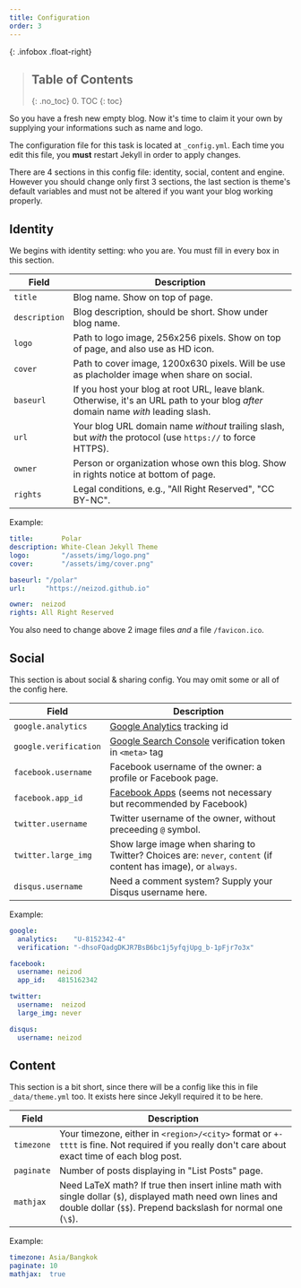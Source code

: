 ```yaml
---
title: Configuration
order: 3
---
```


{: .infobox .float-right}
> ## Table of Contents
> {: .no_toc}
> 0. TOC
> {: toc}


So you have a fresh new empty blog. Now it's time to claim it your own by supplying your informations such as name and logo.

The configuration file for this task is located at `_config.yml`. Each time you edit this file, you __must__ restart Jekyll in order to apply changes.

There are 4 sections in this config file: identity, social, content and engine. However you should change only first 3 sections, the last section is theme's default variables and must not be altered if you want your blog working properly.


## Identity

We begins with identity setting: who you are. You must fill in every box in this section.

| Field         | Description                                                                                                                        |
| -----------   | ---------------------------------------------------------------------------------------------------------------------------------- |
| `title`       | Blog name. Show on top of page.                                                                                                    |
| `description` | Blog description, should be short. Show under blog name.                                                                           |
| `logo`        | Path to logo image, 256x256 pixels. Show on top of page, and also use as HD icon.                                                  |
| `cover`       | Path to cover image, 1200x630 pixels. Will be use as placholder image when share on social.                                        |
| `baseurl`     | If you host your blog at root URL, leave blank. Otherwise, it's an URL path to your blog _after_ domain name _with_ leading slash. |
| `url`         | Your blog URL domain name _without_ trailing slash, but _with_ the protocol (use `https://` to force HTTPS).                       |
| `owner`       | Person or organization whose own this blog. Show in rights notice at bottom of page.                                               |
| `rights`      | Legal conditions, e.g., "All Right Reserved", "CC BY-NC".                                                                          |

Example:

``` yml
title:       Polar
description: White-Clean Jekyll Theme
logo:        "/assets/img/logo.png"
cover:       "/assets/img/cover.png"

baseurl: "/polar"
url:     "https://neizod.github.io"

owner:  neizod
rights: All Right Reserved
```

You also need to change above 2 image files _and_ a file `/favicon.ico`.


## Social

This section is about social & sharing config. You may omit some or all of the config here.

| Field                 | Description                                                                                                     |
| --------------------- | --------------------------------------------------------------------------------------------------------------- |
| `google.analytics`    | [Google Analytics][] tracking id                                                                                |
| `google.verification` | [Google Search Console][] verification token in `<meta>` tag                                                    |
| `facebook.username`   | Facebook username of the owner: a profile or Facebook page.                                                     |
| `facebook.app_id`     | [Facebook Apps][] (seems not necessary but recommended by Facebook)                                             |
| `twitter.username`    | Twitter username of the owner, without preceeding `@` symbol.                                                   |
| `twitter.large_img`   | Show large image when sharing to Twitter? Choices are: `never`, `content` (if content has image), or `always`.  |
| `disqus.username`     | Need a comment system? Supply your Disqus username here.                                                        |

Example:

``` yaml
google:
  analytics:    "U-8152342-4"
  verification: "-dhsoFQadgDKJR7BsB6bc1j5yfqjUpg_b-1pFjr7o3x"

facebook:
  username: neizod
  app_id:   4815162342

twitter:
  username:  neizod
  large_img: never

disqus:
  username: neizod
```


## Content

This section is a bit short, since there will be a config like this in file `_data/theme.yml` too. It exists here since Jekyll required it to be here.

| Field      | Description                                                                                                                                                                 |
| ---------- | -------------------------------------------------------------------                                                                                                         |
| `timezone` | Your timezone, either in `<region>/<city>` format or `+-tttt` is fine. Not required if you really don't care about exact time of each blog post.                            |
| `paginate` | Number of posts displaying in "List Posts" page.                                                                                                                            |
| `mathjax`  | Need LaTeX math? If true then insert inline math with single dollar (`$`), displayed math need own lines and double dollar (`$$`). Prepend backslash for normal one (`\$`). |

Example:

``` yaml
timezone: Asia/Bangkok
paginate: 10
mathjax:  true
```


[Google Analytics]: //analytics.google.com
[Google Search Console]: //www.google.com/webmasters/tools
[Facebook Apps]: //developers.facebook.com/apps
